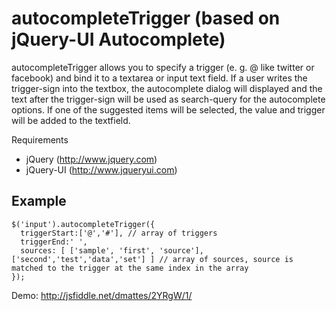 autocompleteTrigger (based on jQuery-UI Autocomplete)
================================

autocompleteTrigger allows you to specify a trigger (e. g. @ like twitter or facebook) and bind it to a textarea or input text field.
If a user writes the trigger-sign into the textbox, the autocomplete dialog will displayed and the text after the trigger-sign will be used as search-query for the autocomplete options. If one of the suggested items will be selected, the value and trigger will be added to the textfield.

Requirements

  - jQuery (http://www.jquery.com)
  - jQuery-UI (http://www.jqueryui.com)

Example
---
```
$('input').autocompleteTrigger({
  triggerStart:['@','#'], // array of triggers
  triggerEnd:' ',
  sources: [ ['sample', 'first', 'source'],['second','test','data','set'] ] // array of sources, source is matched to the trigger at the same index in the array
});
```

Demo: http://jsfiddle.net/dmattes/2YRgW/1/
